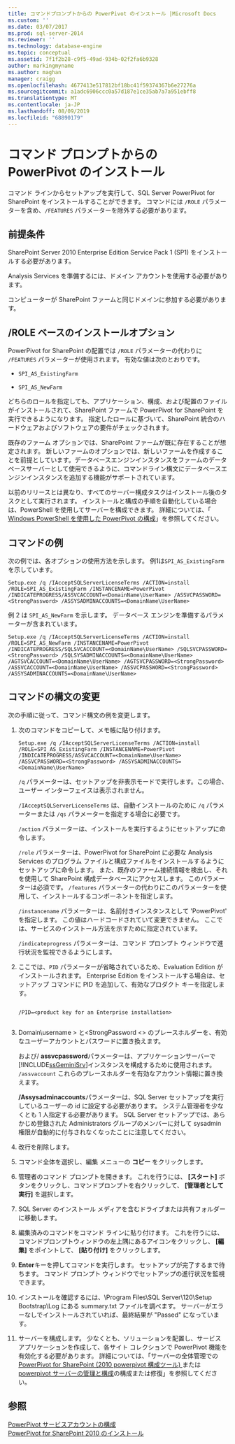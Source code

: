 ```yaml
---
title: コマンドプロンプトからの PowerPivot のインストール |Microsoft Docs
ms.custom: ''
ms.date: 03/07/2017
ms.prod: sql-server-2014
ms.reviewer: ''
ms.technology: database-engine
ms.topic: conceptual
ms.assetid: 7f1f2b28-c9f5-49ad-934b-02f2fa6b9328
author: markingmyname
ms.author: maghan
manager: craigg
ms.openlocfilehash: 4677413e517812bf18bc41f59374367b6e27276a
ms.sourcegitcommit: a1adc6906ccc0a57d187e1ce35ab7a7a951ebff8
ms.translationtype: MT
ms.contentlocale: ja-JP
ms.lasthandoff: 08/09/2019
ms.locfileid: "68890179"
---
```

# <a name="install-powerpivot-from-the-command-prompt"></a>コマンド プロンプトからの PowerPivot のインストール
  コマンド ラインからセットアップを実行して、SQL Server PowerPivot for SharePoint をインストールすることができます。 コマンドには `/ROLE` パラメーターを含め、`/FEATURES` パラメーターを除外する必要があります。  
  
## <a name="prerequisites"></a>前提条件  
 SharePoint Server 2010 Enterprise Edition Service Pack 1 (SP1) をインストールする必要があります。  
  
 Analysis Services を準備するには、ドメイン アカウントを使用する必要があります。  
  
 コンピューターが SharePoint ファームと同じドメインに参加する必要があります。  
  
##  <a name="Commands"></a>/ROLE ベースのインストールオプション  
 PowerPivot for SharePoint の配置では `/ROLE` パラメーターの代わりに `/FEATURES` パラメーターが使用されます。 有効な値は次のとおりです。  
  
-   `SPI_AS_ExistingFarm`  
  
-   `SPI_AS_NewFarm`  
  
 どちらのロールを指定しても、アプリケーション、構成、および配置のファイルがインストールされて、SharePoint ファームで PowerPivot for SharePoint を実行できるようになります。 指定したロールに基づいて、SharePoint 統合のハードウェアおよびソフトウェアの要件がチェックされます。  
  
 既存のファーム オプションでは、SharePoint ファームが既に存在することが想定されます。 新しいファームのオプションでは、新しいファームを作成することを前提としています。データベースエンジンインスタンスをファームのデータベースサーバーとして使用できるように、コマンドライン構文にデータベースエンジンインスタンスを追加する機能がサポートされています。  
  
 以前のリリースとは異なり、すべてのサーバー構成タスクはインストール後のタスクとして実行されます。 インストールと構成の手順を自動化している場合は、PowerShell を使用してサーバーを構成できます。 詳細については、「 [Windows PowerShell を使用した PowerPivot の構成](https://docs.microsoft.com/analysis-services/power-pivot-sharepoint/power-pivot-configuration-using-windows-powershell)」を参照してください。  
  
## <a name="example-commands"></a>コマンドの例  
 次の例では、各オプションの使用方法を示します。 例1は`SPI_AS_ExistingFarm`を示しています。  
  
```  
Setup.exe /q /IAcceptSQLServerLicenseTerms /ACTION=install /ROLE=SPI_AS_ExistingFarm /INSTANCENAME=PowerPivot /INDICATEPROGRESS/ASSVCACCOUNT=<DomainName\UserName> /ASSVCPASSWORD=<StrongPassword> /ASSYSADMINACCOUNTS=<DomainName\UserName>   
```  
  
 例 2 は `SPI_AS_NewFarm` を示します。 データベース エンジンを準備するパラメーターが含まれています。  
  
```  
Setup.exe /q /IAcceptSQLServerLicenseTerms /ACTION=install /ROLE=SPI_AS_NewFarm /INSTANCENAME=PowerPivot /INDICATEPROGRESS/SQLSVCACCOUNT=<DomainName\UserName> /SQLSVCPASSWORD=<StrongPassword> /SQLSYSADMINACCOUNTS=<DomainName\UserName> /AGTSVCACCOUNT=<DomainName\UserName> /AGTSVCPASSWORD=<StrongPassword> /ASSVCACCOUNT=<DomainName\UserName> /ASSVCPASSWORD=<StrongPassword> /ASSYSADMINACCOUNTS=<DomainName\UserName>   
```  
  
##  <a name="Join"></a>コマンドの構文の変更  
 次の手順に従って、コマンド構文の例を変更します。  
  
1.  次のコマンドをコピーして、メモ帳に貼り付けます。  
  
    ```  
    Setup.exe /q /IAcceptSQLServerLicenseTerms /ACTION=install /ROLE=SPI_AS_ExistingFarm /INSTANCENAME=PowerPivot /INDICATEPROGRESS/ASSVCACCOUNT=<DomainName\UserName> /ASSVCPASSWORD=<StrongPassword> /ASSYSADMINACCOUNTS=<DomainName\UserName>   
    ```  
  
     `/q` パラメーターは、セットアップを非表示モードで実行します。この場合、ユーザー インターフェイスは表示されません。  
  
     `/IAcceptSQLServerLicenseTerms` は、自動インストールのために `/q` パラメーターまたは `/qs` パラメーターを指定する場合に必要です。  
  
     `/action` パラメーターは、インストールを実行するようにセットアップに命令します。  
  
     `/role` パラメーターは、PowerPivot for SharePoint に必要な Analysis Services のプログラム ファイルと構成ファイルをインストールするようにセットアップに命令します。 また、既存のファーム接続情報を検出し、それを使用して SharePoint 構成データベースにアクセスします。 このパラメーターは必須です。 `/features` パラメーターの代わりにこのパラメーターを使用して、インストールするコンポーネントを指定します。  
  
     `/instancename` パラメーターは、名前付きインスタンスとして 'PowerPivot' を指定します。 この値はハードコードされていて変更できません。 ここでは、サービスのインストール方法を示すために指定されています。  
  
     `/indicateprogress` パラメーターは、コマンド プロンプト ウィンドウで進行状況を監視できるようにします。  
  
2.  ここでは、`PID` パラメーターが省略されているため、Evaluation Edition がインストールされます。 Enterprise Edition をインストールする場合は、セットアップ コマンドに PID を追加して、有効なプロダクト キーを指定します。  
  
    ```  
  
    /PID=<product key for an Enterprise installation>  
  
    ```  
  
3.  Domain\username > と\<StrongPassword \<> のプレースホルダーを、有効なユーザーアカウントとパスワードに置き換えます。  
  
     および/ **assvcpassword**パラメーターは、アプリケーションサーバーで[!INCLUDE[ssGeminiSrv](../../includes/ssgeminisrv-md.md)]インスタンスを構成するために使用されます。 `/assvaccount` これらのプレースホルダーを有効なアカウント情報に置き換えます。  
  
     **/Assysadminaccounts**パラメーターは、SQL Server セットアップを実行しているユーザーの id に設定する必要があります。 システム管理者を少なくとも 1 人指定する必要があります。 SQL Server セットアップでは、あらかじめ登録された Administrators グループのメンバーに対して sysadmin 権限が自動的に付与されなくなったことに注意してください。  
  
4.  改行を削除します。  
  
5.  コマンド全体を選択し、編集 メニューの **コピー** をクリックします。  
  
6.  管理者のコマンド プロンプトを開きます。 これを行うには、 **[スタート]** ボタンをクリックし、コマンドプロンプトを右クリックして、 **[管理者として実行]** を選択します。  
  
7.  SQL Server のインストール メディアを含むドライブまたは共有フォルダーに移動します。  
  
8.  編集済みのコマンドをコマンド ラインに貼り付けます。 これを行うには、コマンドプロンプトウィンドウの左上隅にあるアイコンをクリックし、 **[編集]** をポイントして、 **[貼り付け]** をクリックします。  
  
9. **Enter**キーを押してコマンドを実行します。 セットアップが完了するまで待ちます。 コマンド プロンプト ウィンドウでセットアップの進行状況を監視できます。  
  
10. インストールを確認するには、\Program Files\SQL Server\120\Setup Bootstrap\Log にある summary.txt ファイルを調べます。 サーバーがエラーなしでインストールされていれば、最終結果が "Passed" になっています。  
  
11. サーバーを構成します。 少なくとも、ソリューションを配置し、サービス アプリケーションを作成して、各サイト コレクションで PowerPivot 機能を有効化する必要があります。 詳細については、「サーバーの全体管理での[PowerPivot for SharePoint &#40;2010 powerpivot 構成ツール&#41; ](../../../2014/analysis-services/configure-repair-powerpivot-sharepoint-2010.md)または[powerpivot サーバーの管理と構成](https://docs.microsoft.com/analysis-services/power-pivot-sharepoint/power-pivot-server-administration-and-configuration-in-central-administration)の構成または修復」を参照してください。  
  
## <a name="see-also"></a>参照  
 [PowerPivot サービスアカウントの構成](https://docs.microsoft.com/analysis-services/power-pivot-sharepoint/configure-power-pivot-service-accounts)   
 [PowerPivot for SharePoint 2010 のインストール](../../../2014/sql-server/install/powerpivot-for-sharepoint-2010-installation.md)  
  
  
